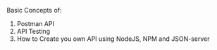 Basic Concepts of:
1. Postman API
2. API Testing
3. How to Create you own API using NodeJS, NPM and JSON-server
   
